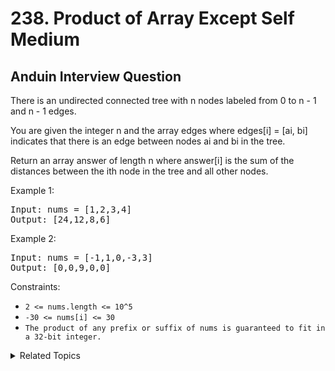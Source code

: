 # 238. Product of Array Except Self<br> Medium

## Anduin Interview Question

There is an undirected connected tree with n nodes labeled from 0 to n - 1 and n - 1 edges.

You are given the integer n and the array edges where edges[i] = [ai, bi] indicates that there is an edge between nodes ai and bi in the tree.

Return an array answer of length n where answer[i] is the sum of the distances between the ith node in the tree and all other nodes.

Example 1:

<pre>
Input: nums = [1,2,3,4]
Output: [24,12,8,6]
</pre>

Example 2:

<pre>
Input: nums = [-1,1,0,-3,3]
Output: [0,0,9,0,0]
</pre>

Constraints:

- `2 <= nums.length <= 10^5`
- `-30 <= nums[i] <= 30`
- `The product of any prefix or suffix of nums is guaranteed to fit in a 32-bit integer.`

<details>

<summary> Related Topics </summary>

-   `Array`

</details>
